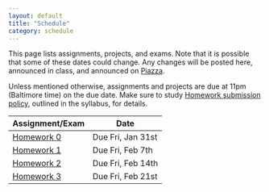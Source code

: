 ```yaml
---
layout: default
title: "Schedule"
category: schedule
---
```


This page lists assignments, projects, and exams. Note that it is possible that some
of these dates could change. Any changes will be posted here, announced in class,
and announced on [Piazza](https://piazza.com/jhu/spring2025/601220sp25/home).

Unless mentioned otherwise, assignments and projects are due at 11pm (Baltimore time)
on the due date. Make sure to study [Homework submission policy](https://jhu-ip.github.io/cs220-sp25/syllabus.html), outlined in the syllabus, for details.


Assignment/Exam | Date
--------------- | ----
[Homework 0](assign/hw0.html) | Due Fri, Jan 31st
[Homework 1](assign/hw1.html) | Due Fri, Feb 7th
[Homework 2](https://www.gradescope.com/courses/943678/assignments/5743887/) | Due Fri, Feb 14th
[Homework 3](assign/hw3.html) | Due Fri, Feb 21st

<!--
[Homework 3](assign/hw3.html) | Due Fri, September 27th
[Homework 4](https://www.gradescope.com/courses/799633/assignments/4998950) | Due Fri, October 4th
[Midterm Project](assign/midterm.html) | Due Fri Oct 11th, Wed Oct 23rd
[Homework 5](assign/hw5.html) | Due Fri, November 1st
[Homework 6](https://www.gradescope.com/courses/799633/assignments/5247750) | Due Fri, November 8th
[Homework 7](assign/hw7.html) | Due Fri, November 15th
[Final Project](assign/final.html) | Due Fri Nov 22nd &amp; Fri Dec 6th
-->